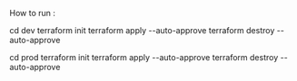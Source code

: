 How to run :

cd dev
terraform init
terraform apply --auto-approve
terraform destroy --auto-approve

cd prod
terraform init
terraform apply --auto-approve
terraform destroy --auto-approve

